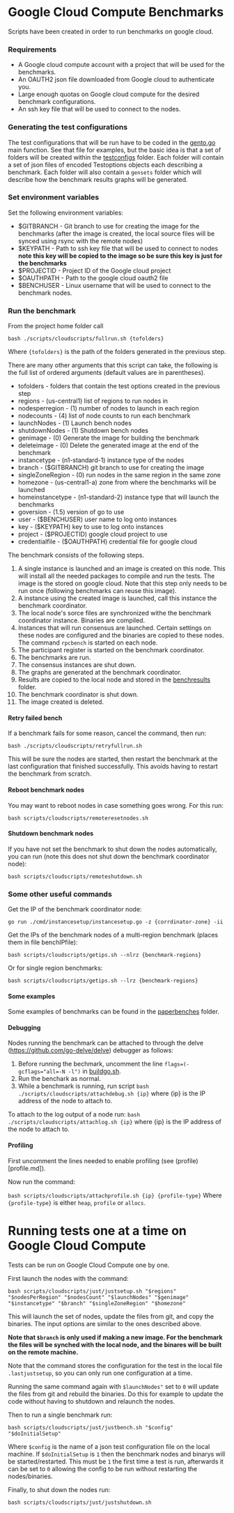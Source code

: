 # Google Cloud Compute Benchmarks

Scripts have been created in order to run benchmarks on google cloud.

### Requirements
- A Google cloud compute account with a project that will be used for the benchmarks.
- An OAUTH2 json file downloaded from Google cloud to authenticate you.
- Large enough quotas on Google cloud compute for the desired benchmark configurations.
- An ssh key file that will be used to connect to the nodes.

### Generating the test configurations

The test configurations that will be run have to be coded in the
[gento.go](../cmd/gento/gento.go) main function.
See that file for examples, but the basic idea is that a set of folders will be created
within the [testconfigs](../testconfigs/) folder.
Each folder will contain a set of json files of encoded Testoptions
objects each describing a benchmark. Each folder will also contain a
`gensets` folder which will describe how the benchmark results graphs
will be generated.
  
### Set environment variables
Set the following environment variables:
  - $GITBRANCH - Git branch to use for creating the image for the benchmarks (after the image is
  created, the local source files will be synced using rsync with the remote nodes)
  - $KEYPATH - Path to ssh key file that will be used to connect to nodes **note this key will be copied to the image
  so be sure this key is just for the benchmarks**
  - $PROJECTID - Project ID of the Google cloud project
  - $OAUTHPATH - Path to the google cloud oauth2 file
  - $BENCHUSER - Linux username that will be used to connect to the benchmark nodes.

### Run the benchmark

From the project home folder call

``bash ./scripts/cloudscripts/fullrun.sh {tofolders}``

Where `{tofolders}` is the path of the folders generated in the previous step.

There are many other arguments that this script can take,
the following is the full list of ordered arguments
(default values are in parentheses).
- tofolders - folders that contain the test options created in the previous step
- regions - (us-central1) list of regions to run nodes in
- nodesperregion - (1) number of nodes to launch in each region
- nodecounts - (4) list of node counts to run each benchmark
- launchNodes - (1) Launch bench nodes
- shutdownNodes - (1) Shutdown bench nodes
- genimage - (0) Generate the image for building the benchmark
- deleteimage - (0) Delete the generated image at the end of the benchmark
- instancetype - (n1-standard-1) instance type of the nodes
- branch - ($GITBRANCH) git branch to use for creating the image
- singleZoneRegion - (0) run nodes in the same region in the same zone
- homezone - (us-central1-a) zone from where the benchmarks will be launched
- homeinstancetype - (n1-standard-2) instance type that will launch the benchmarks
- goversion - (1.5) version of go to use
- user - ($BENCHUSER) user name to log onto instances
- key - ($KEYPATH) key to use to log onto instances
- project - ($PROJECTID) google cloud project to use
- credentialfile - ($OAUTHPATH) credential file for google cloud

The benchmark consists of the following steps.

1. A single instance is launched and an image is created on this node. This will
install all the needed packages to compile and run the tests.
The image is the stored on google cloud.
Note that this step only needs to be run once (following
benchmarks can reuse this image).
2. A instance using the created image is launched, call this
instance the benchmark coordinator.
3. The local node's sorce files are synchronized withe the benchmark
coordinator instance. Binaries are compiled.
4. Instances that will run consensus are launched. Certain settings
on these nodes are configured and the binaries are copied to these nodes.
The command ```rpcbench``` is started on each node.
5. The participant register is started on the benchmark coordinator.
6. The benchmarks are run.
7. The consensus instances are shut down.
8. The graphs are generated at the benchmark coordinator.
9. Results are copied to the local node and stored in the
[benchresults](../benchresults) folder.
10. The benchmark coordinator is shut down.
11. The image created is deleted.

#### Retry failed bench
If a benchmark fails for some reason, cancel the command,
then run:

``bash ./scripts/cloudscripts/retryfullrun.sh``

This will be sure the nodes are started, then restart the
benchmark at the last configuration that finished successfully.
This avoids having to restart the benchmark from scratch.

#### Reboot benchmark nodes
You may want to reboot nodes in case something goes wrong.
For this run:

``bash scripts/cloudscripts/remoteresetnodes.sh``

#### Shutdown benchmark nodes
If you have not set the benchmark to shut down the nodes automatically,
you can run (note this does not shut down the benchmark coordinator node):

``bash scripts/cloudscripts/remoteshutdown.sh``

### Some other useful commands
Get the IP of the benchmark coordinator node:

``go run ./cmd/instancesetup/instancesetup.go -z {corrdinator-zone} -ii``

Get the IPs of the benchmark nodes of a multi-region benchmark (places them in file benchIPfile):

``bash scripts/cloudscripts/getips.sh --nlrz {benchmark-regions}``

Or for single region benchmarks:

``bash scripts/cloudscripts/getips.sh --lrz {benchmark-regions}``

#### Some examples
Some examples of benchmarks can be found in the
[paperbenches](../scripts/paperbenches/) folder.

#### Debugging
Nodes running the benchmark can be attached to through
the delve (https://github.com/go-delve/delve) debugger as follows:
1. Before running the bechmark, uncomment the line ``flags=(-gcflags="all=-N -l")``
in [buildgo.sh](../scripts/buildgo.sh).
2. Run the benchark as normal.
3. While a benchmark is running, run script
``bash ./scripts/cloudscripts/attachdebug.sh {ip}`` where {ip}
is the IP address of the node to attach to.

To attach to the log output of a node run:
``bash ./scripts/cloudscripts/attachlog.sh {ip}`` where {ip}
is the IP address of the node to attach to.

#### Profiling

First uncomment the lines needed to enable profiling (see (profile)[profile.md]).

Now run the command:

``bash scripts/cloudscripts/attachprofile.sh {ip} {profile-type}``
Where `{profile-type}` is either `heap`, `profile` or `allocs`.

# Running tests one at a time on Google Cloud Compute

Tests can be run on Google Cloud Compute one by one.

First launch the nodes with the command:

``
bash scripts/cloudscripts/just/justsetup.sh "$regions" "$nodesPerRegion" "$nodesCount" "$launchNodes" "$genimage" "$instancetype" "$branch" "$singleZoneRegion" "$homezone"
``

This will launch the set of nodes, update the files from git, and copy the binaries.
The input options are similar to the ones described above.

**Note that `$branch` is only used if making a new image.
For the benchmark the files will be synched with the local node, and the binares will be
built on the remote machine.**


Note that the command stores the configuration for the test in the local file `.lastjustsetup`,
so you can only run one configuration at a time.

Running the same command again with ``$launchNodes"`` set to `0` will update the files from git
and rebuild the binaries. Do this for example to update the code without having to shutdown and
relaunch the nodes.

Then to run a single benchmark run:

``
bash scripts/cloudscripts/just/justbench.sh "$config" "$doInitialSetup"
``

Where `$config` is the name of a json test configuration file on the local machine.
If `$doInitialSetup` is `1` then the benchmark nodes and binarys will be started/restarted.
This must be `1` the first time a test is run, afterwards it can be set to `0` allowing
the config to be run without restarting the nodes/binaries.

Finally, to shut down the nodes run:

``
bash scripts/cloudscripts/just/justshutdown.sh 
``